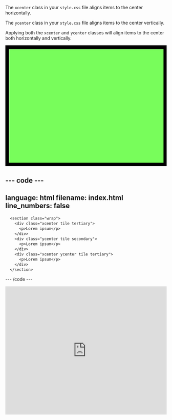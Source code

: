 The `xcenter` class in your `style.css` file aligns items to the center horizontally.

The `ycenter` class in your `style.css` file aligns items to the center vertically.

Applying both the `xcenter` and `ycenter` classes will align items to the center both horizontally and vertically. 

![An animated image showing the horizontal x-axis and vertical y-axis with emoji face moving along to highlight the horizontal and vertical centering.](images/center.gif)
    
--- code ---
---
language: html
filename: index.html
line_numbers: false
---
      <section class="wrap">
        <div class="xcenter tile tertiary">
          <p>Lorem ipsum</p>
        </div>
        <div class="ycenter tile secondary">
          <p>Lorem ipsum</p>
        </div>
        <div class="xcenter ycenter tile tertiary">
          <p>Lorem ipsum</p>
        </div>
      </section>

--- /code ---
      
<iframe src="https://trinket.io/embed/html/34d34865bf?toggleCode=true" width="100%" height="400" frameborder="0" marginwidth="0" marginheight="0" allowfullscreen></iframe>
